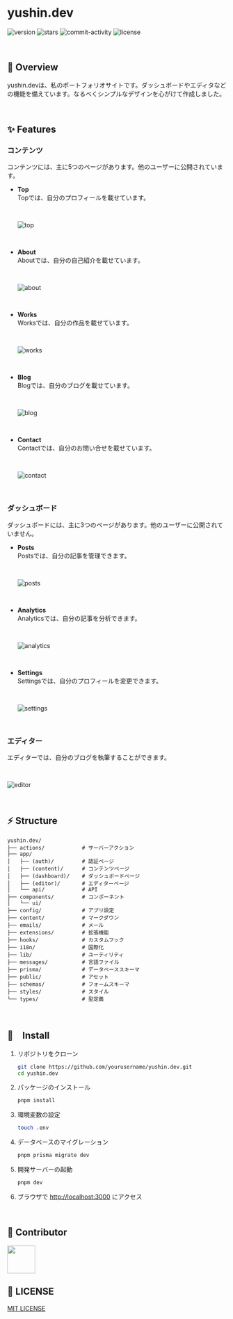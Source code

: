 # yushin.dev

![version](https://img.shields.io/badge/version-1.0.0-red.svg)
![stars](https://img.shields.io/github/stars/yushin-ito/yushin.dev?color=yellow)
![commit-activity](https://img.shields.io/github/commit-activity/t/yushin-ito/yushin.dev)
![license](https://img.shields.io/badge/license-MIT-green)

<br/>

## 📝 Overview

yushin.devは、私のポートフォリオサイトです。ダッシュボードやエディタなどの機能を備えています。なるべくシンプルなデザインを心がけて作成しました。

<br/>

## ✨ Features

### コンテンツ

コンテンツには、主に5つのページがあります。他のユーザーに公開されています。

- **Top**<br/>
  Topでは、自分のプロフィールを載せています。

  <br/>

  ![top](https://github.com/user-attachments/assets/21040a61-92e2-4d47-9526-a97ea023a7d6)

<br/>

- **About**<br/>
  Aboutでは、自分の自己紹介を載せています。

  <br/>

  ![about](https://github.com/user-attachments/assets/7860d08b-e9f0-47a8-bab1-257499a3006a)

<br/>

- **Works**<br/>
  Worksでは、自分の作品を載せています。

  <br/>

  ![works](https://github.com/user-attachments/assets/a383417b-1eff-4ecd-974b-910cc5fd97c1)

<br/>

- **Blog**<br/>
  Blogでは、自分のブログを載せています。

  <br/>

  ![blog](https://github.com/user-attachments/assets/c29553f6-0960-49a3-83bb-b81935baa36c)

<br/>

- **Contact**<br/>
  Contactでは、自分のお問い合せを載せています。

  <br/>

  ![contact](https://github.com/user-attachments/assets/f2d07361-6bb7-4a3e-9ec1-f20d6aa37650)

<br/>

### ダッシュボード

ダッシュボードには、主に3つのページがあります。他のユーザーに公開されていません。

- **Posts**<br/>
  Postsでは、自分の記事を管理できます。

  <br/>

  ![posts](https://github.com/user-attachments/assets/69a8cf05-2b9c-47de-a506-aed7a21068d6)

<br/>

- **Analytics**<br/>
  Analyticsでは、自分の記事を分析できます。

  <br/>

  ![analytics](https://github.com/user-attachments/assets/71a2473f-4047-448a-a71b-3baa190232f4)

<br/>

- **Settings**<br/>
  Settingsでは、自分のプロフィールを変更できます。

  <br/>

  ![settings](https://github.com/user-attachments/assets/bfda0d0b-f07f-4b97-9297-cd163f54c5ce)

<br/>

### エディター

エディターでは、自分のブログを執筆することができます。

<br/>

![editor](https://github.com/user-attachments/assets/5ffa4f4a-42ef-42b3-ac39-63fad1aa2ef8)

<br/>

## ⚡️ Structure

```
yushin.dev/
├── actions/            # サーバーアクション
├── app/
│   ├── (auth)/         # 認証ページ
│   ├── (content)/      # コンテンツページ
│   ├── (dashboard)/    # ダッシュボードページ
│   ├── (editor)/       # エディターページ
│   └── api/            # API
├── components/         # コンポーネント
│   └── ui/
├── config/             # アプリ設定
├── content/            # マークダウン
├── emails/             # メール
├── extensions/         # 拡張機能
├── hooks/              # カスタムフック
├── i18n/               # 国際化
├── lib/                # ユーティリティ
├── messages/           # 言語ファイル
├── prisma/             # データベーススキーマ
├── public/             # アセット
├── schemas/            # フォームスキーマ
├── styles/             # スタイル
└── types/              # 型定義
```

<br/>

## 🚀　Install

1. リポジトリをクローン

   ```bash
   git clone https://github.com/yourusername/yushin.dev.git
   cd yushin.dev
   ```

2. パッケージのインストール

   ```bash
   pnpm install
   ```

3. 環境変数の設定

   ```bash
   touch .env
   ```

4. データベースのマイグレーション

   ```bash
   pnpm prisma migrate dev
   ```

5. 開発サーバーの起動

   ```bash
   pnpm dev
   ```

6. ブラウザで [http://localhost:3000](http://localhost:3000) にアクセス

<br/>

## 🤝 Contributor

<a href="https://github.com/yushin-ito">
  <img  src="https://avatars.githubusercontent.com/u/75526539?v=4" width="64px">
</a>

<br/>

## 📜 LICENSE

[MIT LICENSE](LICENSE)
